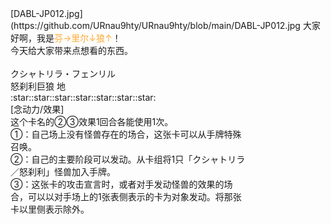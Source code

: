 <img style="position:absolute;margin-left:400px" src="[DABL-JP012.jpg](https://github.com/URnau9hty/URnau9hty/blob/main/DABL-JP012.jpg)" alt="">
[DABL-JP012.jpg](https://github.com/URnau9hty/URnau9hty/blob/main/DABL-JP012.jpg
大家好啊，我是<font color="FFAA33">芬→里尔↓狼↑</font>！<br>
今天给大家带来点想看的东西。<br>
<br>
<div style="width:380px">
クシャトリラ・フェンリル<br>
怒刹利巨狼      <font align="right">地</font><br>
:star::star::star::star::star::star::star:<br>  
[念动力/效果]<br>
这个卡名的②③效果1回合各能使用1次。<br>
①：自己场上没有怪兽存在的场合，这张卡可以从手牌特殊召唤。<br>
②：自己的主要阶段可以发动。从卡组将1只「クシャトリラ／怒刹利」怪兽加入手牌。<br>
③：这张卡的攻击宣言时，或者对手发动怪兽的效果的场合，可以以对手场上的1张表侧表示的卡为对象发动。将那张卡以里侧表示除外。<br>
</div>
